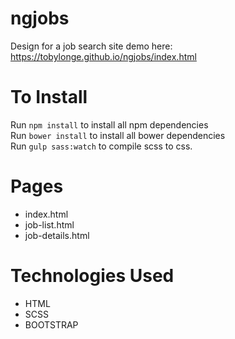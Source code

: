 # ngjobs
Design for a job search site
demo here: https://tobylonge.github.io/ngjobs/index.html

# To Install
Run `npm install` to install all npm dependencies <br/>
Run `bower install` to install all bower dependencies <br/>
Run `gulp sass:watch` to compile scss to css. <br/>

# Pages
* index.html
* job-list.html
* job-details.html

# Technologies Used
* HTML
* SCSS
* BOOTSTRAP
